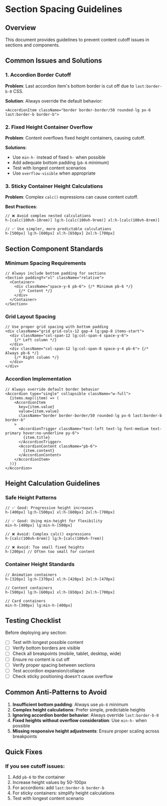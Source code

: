 # Section Spacing Guidelines

## Overview
This document provides guidelines to prevent content cutoff issues in sections and components.

## Common Issues and Solutions

### 1. Accordion Border Cutoff
**Problem**: Last accordion item's bottom border is cut off due to `last:border-b-0` CSS.

**Solution**: Always override the default behavior:
```tsx
<AccordionItem className="border border-border/50 rounded-lg px-6 last:border-b border-b">
```

### 2. Fixed Height Container Overflow
**Problem**: Content overflows fixed height containers, causing cutoff.

**Solutions**:
- Use `min-h-` instead of fixed `h-` when possible
- Add adequate bottom padding (`pb-6` minimum)
- Test with longest content scenarios
- Use `overflow-visible` when appropriate

### 3. Sticky Container Height Calculations
**Problem**: Complex `calc()` expressions can cause content cutoff.

**Best Practices**:
```tsx
// ❌ Avoid complex nested calculations
h-[calc(100vh-10rem)] lg:h-[calc(100vh-9rem)] xl:h-[calc(100vh-8rem)]

// ✅ Use simpler, more predictable calculations
h-[500px] lg:h-[600px] xl:h-[650px] 2xl:h-[700px]
```

## Section Component Standards

### Minimum Spacing Requirements
```tsx
// Always include bottom padding for sections
<Section paddingY="xl" className="relative">
  <Container>
    <div className="space-y-6 pb-6"> {/* Minimum pb-6 */}
      {/* Content */}
    </div>
  </Container>
</Section>
```

### Grid Layout Spacing
```tsx
// Use proper grid spacing with bottom padding
<div className="grid grid-cols-12 gap-4 lg:gap-8 items-start">
  <div className="col-span-12 lg:col-span-4 space-y-6">
    {/* Left column */}
  </div>
  <div className="col-span-12 lg:col-span-8 space-y-4 pb-6"> {/* Always pb-6 */}
    {/* Right column */}
  </div>
</div>
```

### Accordion Implementation
```tsx
// Always override default border behavior
<Accordion type="single" collapsible className="w-full">
  {items.map((item) => (
    <AccordionItem 
      key={item.value} 
      value={item.value} 
      className="border border-border/50 rounded-lg px-6 last:border-b border-b"
    >
      <AccordionTrigger className="text-left text-lg font-medium text-primary hover:no-underline py-6">
        {item.title}
      </AccordionTrigger>
      <AccordionContent className="pb-6">
        {item.content}
      </AccordionContent>
    </AccordionItem>
  ))}
</Accordion>
```

## Height Calculation Guidelines

### Safe Height Patterns
```tsx
// ✅ Good: Progressive height increases
h-[400px] lg:h-[500px] xl:h-[600px] 2xl:h-[700px]

// ✅ Good: Using min-height for flexibility
min-h-[400px] lg:min-h-[500px]

// ❌ Avoid: Complex calc() expressions
h-[calc(100vh-8rem)] lg:h-[calc(100vh-7rem)]

// ❌ Avoid: Too small fixed heights
h-[200px] // Often too small for content
```

### Container Height Standards
```tsx
// Animation containers
h-[320px] lg:h-[370px] xl:h-[420px] 2xl:h-[470px]

// Content containers
h-[500px] lg:h-[600px] xl:h-[650px] 2xl:h-[700px]

// Card containers
min-h-[300px] lg:min-h-[400px]
```

## Testing Checklist

Before deploying any section:

- [ ] Test with longest possible content
- [ ] Verify bottom borders are visible
- [ ] Check all breakpoints (mobile, tablet, desktop, wide)
- [ ] Ensure no content is cut off
- [ ] Verify proper spacing between sections
- [ ] Test accordion expansion/collapse
- [ ] Check sticky positioning doesn't cause overflow

## Common Anti-Patterns to Avoid

1. **Insufficient bottom padding**: Always use `pb-6` minimum
2. **Complex height calculations**: Prefer simple, predictable heights
3. **Ignoring accordion border behavior**: Always override `last:border-b-0`
4. **Fixed heights without overflow consideration**: Use `min-h-` when possible
5. **Missing responsive height adjustments**: Ensure proper scaling across breakpoints

## Quick Fixes

### If you see cutoff issues:
1. Add `pb-6` to the container
2. Increase height values by 50-100px
3. For accordions: add `last:border-b border-b`
4. For sticky containers: simplify height calculations
5. Test with longest content scenario
